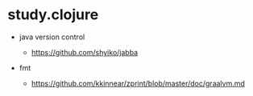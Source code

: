 # study.clojure

* java version control
  - https://github.com/shyiko/jabba
  
* fmt
  - https://github.com/kkinnear/zprint/blob/master/doc/graalvm.md
